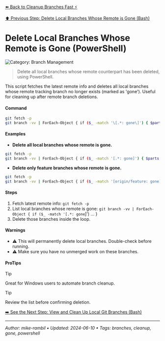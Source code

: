 [⬅️ Back to Cleanup Branches Fast ⚡](./cleanup-branches-fast.md)

[⬆️ Previous Step: Delete Local Branches Whose Remote is Gone (Bash)](./delete-local-branches-whose-remote-is-gone-bash.md)

# Delete Local Branches Whose Remote is Gone (PowerShell)


![Category: Branch Management](https://img.shields.io/badge/Category-Branch%20Management-blue)
> Delete all local branches whose remote counterpart has been deleted, using PowerShell.

This script fetches the latest remote info and deletes all local branches whose remote tracking branch no longer exists (marked as 'gone'). Useful for cleaning up after remote branch deletions.


#### Command
```sh
git fetch -p
git branch -vv | ForEach-Object { if ($_ -match '\[.*: gone\]') { $parts = $_.Trim() -split '\s+'; $branch = $parts[0]; if ($branch -ne '') { git branch -d $branch } } }
```

#### Examples
- **Delete all local branches whose remote is gone.**


```sh
git fetch -p
git branch -vv | ForEach-Object { if ($_ -match '[.*: gone]') { $parts = $_.Trim() -split '\s+'; $branch = $parts[0]; if ($branch -ne '') { git branch -d $branch } } }
```
- **Delete only feature branches whose remote is gone.**


```sh
git fetch -p
git branch -vv | ForEach-Object { if ($_ -match '[origin/feature: gone]') { $parts = $_.Trim() -split 's+'; $branch = $parts[0]; if ($branch -ne '') { git branch -d $branch } } }
```


#### Steps
1. Fetch latest remote info: `git fetch -p`
2. List local branches whose remote is gone: `git branch -vv | ForEach-Object { if ($_ -match '[.*: gone`]') ... }
3. Delete those branches inside the loop.


#### Warnings
- ⚠️ This will permanently delete local branches. Double-check before running.
- ⚠️ Make sure you have no unmerged work on these branches.


#### ProTips
> [!TIP]
> Great for Windows users to automate branch cleanup.

> [!TIP]
> Review the list before confirming deletion.



[➡️ See the Next Step: View and Clean Up Local Git Branches (Bash)](./view-and-clean-up-local-git-branches-bash.md)

---

_Author: mike-rambil • Updated: 2024-06-10 • Tags: branches, cleanup, gone, powershell_
